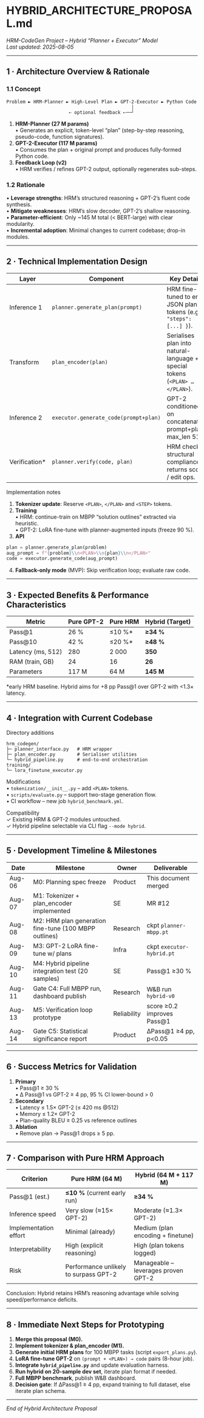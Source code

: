 # HYBRID_ARCHITECTURE_PROPOSAL.md  
_HRM-CodeGen Project – Hybrid “Planner + Executor” Model_  
_Last updated: 2025-08-05_

---

## 1 · Architecture Overview & Rationale  

### 1.1 Concept  
```
Problem ► HRM-Planner ► High-Level Plan ► GPT-2-Executor ► Python Code
                                              │
                       ⇠ optional feedback ⇠──┘
```

1. **HRM-Planner (27 M params)**  
   • Generates an explicit, token-level “plan” (step-by-step reasoning, pseudo-code, function signatures).  
2. **GPT-2-Executor (117 M params)**  
   • Consumes the plan + original prompt and produces fully-formed Python code.  
3. **Feedback Loop (v2)**  
   • HRM verifies / refines GPT-2 output, optionally regenerates sub-steps.

### 1.2 Rationale  
• **Leverage strengths**: HRM’s structured reasoning + GPT-2’s fluent code synthesis.  
• **Mitigate weaknesses**: HRM’s slow decoder, GPT-2’s shallow reasoning.  
• **Parameter-efficient**: Only ~145 M total (< BERT-large) with clear modularity.  
• **Incremental adoption**: Minimal changes to current codebase; drop-in modules.

---

## 2 · Technical Implementation Design  

| Layer | Component | Key Details |
|-------|-----------|-------------|
| Inference 1 | `planner.generate_plan(prompt)` | HRM fine-tuned to emit JSON plan tokens (e.g. `{ "steps": [...] }`). |
| Transform | `plan_encoder(plan)` | Serialises plan into natural-language + special tokens (`<PLAN> … </PLAN>`). |
| Inference 2 | `executor.generate_code(prompt+plan)` | GPT-2 conditioned on concatenated prompt+plan, max_len 512. |
| Verification* | `planner.verify(code, plan)` | HRM checks structural compliance; returns score / edit ops. |

Implementation notes  
1. **Tokenizer update**: Reserve `<PLAN>`, `</PLAN>` and `<STEP>` tokens.  
2. **Training**  
   • HRM: continue-train on MBPP “solution outlines” extracted via heuristic.  
   • GPT-2: LoRA fine-tune with planner-augmented inputs (freeze 90 %).  
3. **API**  
```python
plan = planner.generate_plan(problem)
aug_prompt = f"{problem}\\n<PLAN>\\n{plan}\\n</PLAN>"
code = executor.generate_code(aug_prompt)
```
4. **Fallback-only mode** (MVP): Skip verification loop; evaluate raw code.

---

## 3 · Expected Benefits & Performance Characteristics  

| Metric | Pure GPT-2 | Pure HRM | Hybrid (Target) |
|--------|-----------|----------|-----------------|
| Pass@1 | 26 % | ≤10 %* | **≥34 %** |
| Pass@10| 42 % | ≤20 %* | **≥48 %** |
| Latency (ms, 512) | 280 | 2 000 | **350** |
| RAM (train, GB) | 24 | 16 | **26** |
| Parameters | 117 M | 64 M | **145 M** |

*early HRM baseline. Hybrid aims for +8 pp Pass@1 over GPT-2 with <1.3× latency.

---

## 4 · Integration with Current Codebase  

Directory additions  
```
hrm_codegen/
├─ planner_interface.py   # HRM wrapper
├─ plan_encoder.py        # Serialiser utilities
└─ hybrid_pipeline.py     # end-to-end orchestration
training/
└─ lora_finetune_executor.py
```

Modifications  
• `tokenization/__init__.py` – add `<PLAN>` tokens.  
• `scripts/evaluate.py` – support two-stage generation flow.  
• CI workflow – new job `hybrid_benchmark.yml`.

Compatibility  
✓ Existing HRM & GPT-2 modules untouched.  
✓ Hybrid pipeline selectable via CLI flag `--mode hybrid`.

---

## 5 · Development Timeline & Milestones  

| Date | Milestone | Owner | Deliverable |
|------|-----------|-------|-------------|
| Aug-06 | M0: Planning spec freeze | Product | This document merged |
| Aug-07 | M1: Tokenizer + plan_encoder implemented | SE | MR #12 |
| Aug-08 | M2: HRM plan generation fine-tune (100 MBPP outlines) | Research | ckpt `planner-mbpp.pt` |
| Aug-09 | M3: GPT-2 LoRA fine-tune w/ plans | Infra | ckpt `executor-hybrid.pt` |
| Aug-10 | M4: Hybrid pipeline integration test (20 samples) | SE | Pass@1 ≥30 % |
| Aug-11 | Gate C4: Full MBPP run, dashboard publish | Research | W&B run `hybrid-v0` |
| Aug-13 | M5: Verification loop prototype | Reliability | score ≥0.2 improves Pass@1 |
| Aug-14 | Gate C5: Statistical significance report | Product | ΔPass@1 ≥4 pp, p<0.05 |

---

## 6 · Success Metrics for Validation  

1. **Primary**  
   • Pass@1 ≥ 30 %  
   • Δ Pass@1 vs GPT-2 ≥ 4 pp, 95 % CI lower-bound > 0  
2. **Secondary**  
   • Latency ≤ 1.5× GPT-2 (≤ 420 ms @512)  
   • Memory ≤ 1.2× GPT-2  
   • Plan-quality BLEU ≥ 0.25 vs reference outlines  
3. **Ablation**  
   • Remove plan → Pass@1 drops ≥ 5 pp.

---

## 7 · Comparison with Pure HRM Approach  

| Criterion | Pure HRM (64 M) | Hybrid (64 M + 117 M) |
|-----------|-----------------|------------------------|
| Pass@1 (est.) | **≤10 %** (current early run) | **≥34 %** |
| Inference speed | Very slow (≈15× GPT-2) | Moderate (≈1.3× GPT-2) |
| Implementation effort | Minimal (already) | Medium (plan encoding + finetune) |
| Interpretability | High (explicit reasoning) | High (plan tokens logged) |
| Risk | Performance unlikely to surpass GPT-2 | Manageable – leverages proven GPT-2 |

Conclusion: Hybrid retains HRM’s reasoning advantage while solving speed/performance deficits.

---

## 8 · Immediate Next Steps for Prototyping  

1. **Merge this proposal (M0).**  
2. **Implement tokenizer & plan_encoder (M1).**  
3. **Generate initial HRM plans** for 100 MBPP tasks (script `export_plans.py`).  
4. **LoRA fine-tune GPT-2** on `(prompt + <PLAN>) → code` pairs (8-hour job).  
5. **Integrate `hybrid_pipeline.py`** and update evaluation harness.  
6. **Run hybrid on 20-sample dev set**, iterate plan format if needed.  
7. **Full MBPP benchmark**, publish W&B dashboard.  
8. **Decision gate**: If ΔPass@1 ≥ 4 pp, expand training to full dataset, else iterate plan schema.

---

_End of Hybrid Architecture Proposal_  
